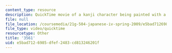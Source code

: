 ```yaml
---
content_type: resource
description: QuickTime movie of a kanji character being painted with a brush.
file: null
file_location: /coursemedia/21g-504-japanese-iv-spring-2009/e5bad7126985dfef2483cd813246201f_3561.mov
file_type: video/quicktime
resourcetype: Other
title: '3561'
uid: e5bad712-6985-dfef-2483-cd813246201f
---
```

